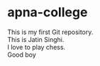 # apna-college
This is my first Git repository.
<br>
This is Jatin Singhi.
<br>
I love to play chess.
<br>
Good boy
